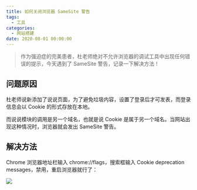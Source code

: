 ```yaml
---
title: 如何关闭浏览器 SameSite 警告
tags:
  - 工具
categories:
  - 网站搭建
date: 2020-08-01 00:00:00
---
```


> 作为强迫症的完美患者，杜老师绝对不允许浏览器的调试工具中出现任何错误的提示，今天遇到了 SameSite 警告，记录一下解决方法！

<!-- more -->

## 问题原因

杜老师说新添加了说说页面，为了避免垃圾内容，设置了登录后才可发表，而登录信息会以 Cookie 的形式存放在本地。

而说说模块的调用是另一个域名，也就是说 Cookie 是属于另一个域名。当网站出现这种情况时，浏览器就会发出 SameSite 警告。

## 解决方法

Chrome 浏览器地址栏输入 chrome://flags，搜索框输入 Cookie deprecation messages，禁用，重启浏览器就行了：

![](https://cdn.dusays.com/2020/08/247-1.jpg)